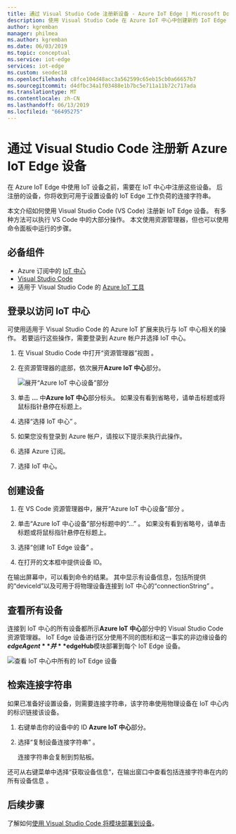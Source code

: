 ```yaml
---
title: 通过 Visual Studio Code 注册新设备 - Azure IoT Edge | Microsoft Docs
description: 使用 Visual Studio Code 在 Azure IoT 中心中创建新的 IoT Edge 设备并检索连接字符串
author: kgremban
manager: philmea
ms.author: kgremban
ms.date: 06/03/2019
ms.topic: conceptual
ms.service: iot-edge
services: iot-edge
ms.custom: seodec18
ms.openlocfilehash: c8fce104d48acc3a562599c65eb15cb0a66657b7
ms.sourcegitcommit: d4dfbc34a1f03488e1b7bc5e711a11b72c717ada
ms.translationtype: MT
ms.contentlocale: zh-CN
ms.lasthandoff: 06/13/2019
ms.locfileid: "66495275"
---
```

# <a name="register-a-new-azure-iot-edge-device-from-visual-studio-code"></a>通过 Visual Studio Code 注册新 Azure IoT Edge 设备

在 Azure IoT Edge 中使用 IoT 设备之前，需要在 IoT 中心中注册这些设备。 后注册的设备，你将收到可用于设置设备的 IoT Edge 工作负荷的连接字符串。

本文介绍如何使用 Visual Studio Code (VS Code) 注册新 IoT Edge 设备。 有多种方法可以执行 VS Code 中的大部分操作。 本文使用资源管理器，但也可以使用命令面板中运行的步骤。

## <a name="prerequisites"></a>必备组件

* Azure 订阅中的 [IoT 中心](../iot-hub/iot-hub-create-through-portal.md)
* [Visual Studio Code](https://code.visualstudio.com/)
* 适用于 Visual Studio Code 的 [Azure IoT 工具](https://marketplace.visualstudio.com/items?itemName=vsciot-vscode.azure-iot-tools)

## <a name="sign-in-to-access-your-iot-hub"></a>登录以访问 IoT 中心

可使用适用于 Visual Studio Code 的 Azure IoT 扩展来执行与 IoT 中心相关的操作。 若要运行这些操作，需要登录到 Azure 帐户并选择 IoT 中心。

1. 在 Visual Studio Code 中打开“资源管理器”视图  。

1. 在资源管理器的底部，依次展开**Azure IoT 中心**部分。

   ![展开“Azure IoT 中心设备”部分](./media/how-to-register-device-vscode/azure-iot-hub-devices.png)

1. 单击 **...** 中**Azure IoT 中心**部分标头。 如果没有看到省略号，请单击标题或将鼠标指针悬停在标题上。

1. 选择“选择 IoT 中心”  。

1. 如果您没有登录到 Azure 帐户，请按以下提示来执行此操作。

1. 选择 Azure 订阅。

1. 选择 IoT 中心。

## <a name="create-a-device"></a>创建设备

1. 在 VS Code 资源管理器中，展开“Azure IoT 中心设备”部分  。

1. 单击“Azure IoT 中心设备”部分标题中的“...”   。 如果没有看到省略号，请单击标题或将鼠标指针悬停在标题上。

1. 选择“创建 IoT Edge 设备”  。

1. 在打开的文本框中提供设备 ID。

在输出屏幕中，可以看到命令的结果。 其中显示有设备信息，包括所提供的“deviceId”以及可用于将物理设备连接到 IoT 中心的“connectionString”   。

## <a name="view-all-devices"></a>查看所有设备

连接到 IoT 中心的所有设备都所示**Azure IoT 中心**部分中的 Visual Studio Code 资源管理器。 IoT Edge 设备进行区分使用不同的图标和这一事实的非边缘设备的 **$edgeAgent**并 **$edgeHub**模块部署到每个 IoT Edge 设备。

   ![查看 IoT 中心中所有的 IoT Edge 设备](./media/how-to-register-device-vscode/view-devices.png)

## <a name="retrieve-the-connection-string"></a>检索连接字符串

如果已准备好设置设备，则需要连接字符串，该字符串使用物理设备在 IoT 中心内的标识链接该设备。

1. 右键单击你的设备中的 ID **Azure IoT 中心**部分。

1. 选择“复制设备连接字符串”  。

   连接字符串会复制到剪贴板。

还可从右键菜单中选择“获取设备信息”，在输出窗口中查看包括连接字符串在内的所有设备信息  。

## <a name="next-steps"></a>后续步骤

了解如何[使用 Visual Studio Code 将模块部署到设备](how-to-deploy-modules-vscode.md)。
